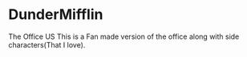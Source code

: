 # DunderMifflin
The Office US
This is a Fan made version of the office along with side characters(That I love).

